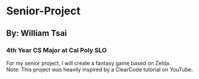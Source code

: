 # Senior-Project
## By: William Tsai

### 4th Year CS Major at Cal Poly SLO

<p>For my senior project, I will create a fantasy game based on Zelda.<br>
Note: This project was heavily inspired by a ClearCode tutorial on YouTube.</p>

